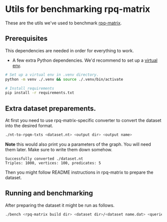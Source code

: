 # Utils for benchmarking rpq-matrix

These are the utils we've used to benchmark [rpq-matrix](https://github.com/adriangbrandon/rpq-matrix).

## Prerequisites

This dependencies are needed in order for everything to work.

* A few extra Python dependencies. We'd recommend to set up a [virtual env](https://docs.python.org/3/library/venv.html).

```bash
# Set up a virtual env in .venv directory.
python -m venv ./.venv && source ./.venv/bin/activate

# Install requirements
pip install -r requirements.txt
```

## Extra dataset preparements.

At first you need to use rpq-matrix-specific converter to convert the dataset into the desired format.

```bash
./nt-to-rpqm-txts <dataset.nt> <output dir> <output name>
```

**Note** this would also print you a parameters of the graph. You will need them later. Make sure to write them down somehow.

```
Successfully converted ./dataset.nt
Triples: 1000, vertices: 100, predicates: 5
```

Then you might follow README instructions in rpq-matrix to prepare the dataset.

## Running and benchmarking

After preparing the dataset it might be run as follows.

```bash
./bench <rpq-matrix build dir> <dataset dir>/<dataset name.dat> <queries> <predicate count> <triples count>
```
